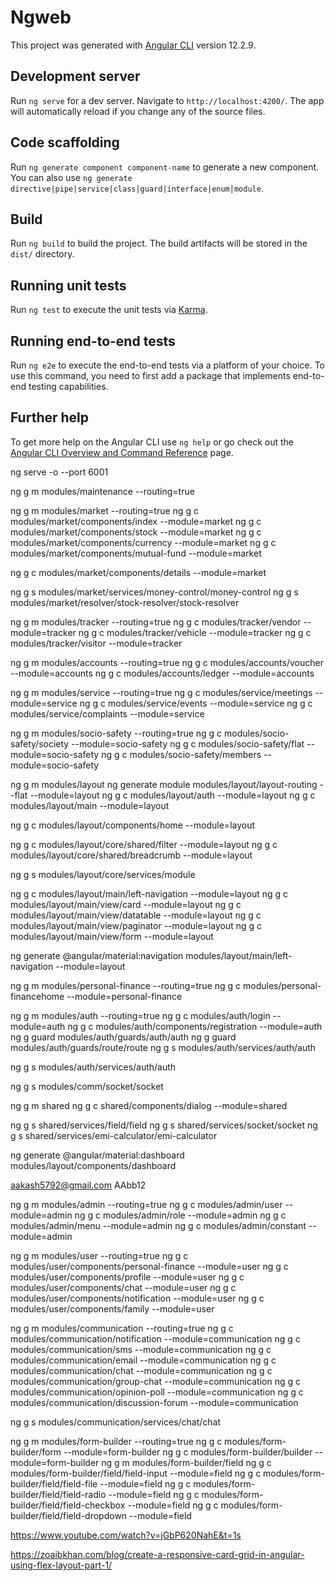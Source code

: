 # Ngweb

This project was generated with [Angular CLI](https://github.com/angular/angular-cli) version 12.2.9.

## Development server

Run `ng serve` for a dev server. Navigate to `http://localhost:4200/`. The app will automatically reload if you change any of the source files.

## Code scaffolding

Run `ng generate component component-name` to generate a new component. You can also use `ng generate directive|pipe|service|class|guard|interface|enum|module`.

## Build

Run `ng build` to build the project. The build artifacts will be stored in the `dist/` directory.

## Running unit tests

Run `ng test` to execute the unit tests via [Karma](https://karma-runner.github.io).

## Running end-to-end tests

Run `ng e2e` to execute the end-to-end tests via a platform of your choice. To use this command, you need to first add a package that implements end-to-end testing capabilities.

## Further help

To get more help on the Angular CLI use `ng help` or go check out the [Angular CLI Overview and Command Reference](https://angular.io/cli) page.


ng serve -o --port 6001



ng g m modules/maintenance --routing=true


ng g m modules/market --routing=true
ng g c modules/market/components/index --module=market
ng g c modules/market/components/stock --module=market
ng g c modules/market/components/currency --module=market
ng g c modules/market/components/mutual-fund --module=market

ng g c modules/market/components/details --module=market


ng g s modules/market/services/money-control/money-control
ng g s modules/market/resolver/stock-resolver/stock-resolver



ng g m modules/tracker --routing=true
ng g c modules/tracker/vendor --module=tracker
ng g c modules/tracker/vehicle --module=tracker
ng g c modules/tracker/visitor --module=tracker


ng g m modules/accounts --routing=true
ng g c modules/accounts/voucher --module=accounts
ng g c modules/accounts/ledger --module=accounts


ng g m modules/service --routing=true
ng g c modules/service/meetings --module=service
ng g c modules/service/events --module=service
ng g c modules/service/complaints --module=service


ng g m modules/socio-safety --routing=true
ng g c modules/socio-safety/society --module=socio-safety
ng g c modules/socio-safety/flat --module=socio-safety
ng g c modules/socio-safety/members --module=socio-safety





ng g m modules/layout
ng generate module modules/layout/layout-routing --flat --module=layout
ng g c modules/layout/auth --module=layout
ng g c modules/layout/main --module=layout

ng g c modules/layout/components/home --module=layout


ng g c modules/layout/core/shared/filter --module=layout
ng g c modules/layout/core/shared/breadcrumb --module=layout

ng g s modules/layout/core/services/module


ng g c modules/layout/main/left-navigation --module=layout
ng g c modules/layout/main/view/card --module=layout
ng g c modules/layout/main/view/datatable --module=layout
ng g c modules/layout/main/view/paginator --module=layout
ng g c modules/layout/main/view/form --module=layout

ng generate @angular/material:navigation modules/layout/main/left-navigation --module=layout



ng g m modules/personal-finance --routing=true
ng g c modules/personal-financehome --module=personal-finance


ng g m modules/auth --routing=true
ng g c modules/auth/login --module=auth
ng g c modules/auth/components/registration --module=auth
ng g guard modules/auth/guards/auth/auth
ng g guard modules/auth/guards/route/route
ng g s modules/auth/services/auth/auth

ng g s modules/auth/services/auth/auth


ng g s modules/comm/socket/socket



ng g m shared
ng g c shared/components/dialog --module=shared

ng g s shared/services/field/field
ng g s shared/services/socket/socket
ng g s shared/services/emi-calculator/emi-calculator


ng generate @angular/material:dashboard modules/layout/components/dashboard

aakash5792@gmail.com
AAbb12



ng g m modules/admin --routing=true
ng g c modules/admin/user --module=admin
ng g c modules/admin/role --module=admin
ng g c modules/admin/menu --module=admin
ng g c modules/admin/constant --module=admin


ng g m modules/user --routing=true
ng g c modules/user/components/personal-finance --module=user
ng g c modules/user/components/profile --module=user
ng g c modules/user/components/chat --module=user
ng g c modules/user/components/notification --module=user
ng g c modules/user/components/family --module=user



ng g m modules/communication --routing=true
ng g c modules/communication/notification --module=communication
ng g c modules/communication/sms --module=communication
ng g c modules/communication/email --module=communication
ng g c modules/communication/chat --module=communication
ng g c modules/communication/group-chat --module=communication
ng g c modules/communication/opinion-poll --module=communication
ng g c modules/communication/discussion-forum --module=communication


ng g s modules/communication/services/chat/chat 


<!-- https://stackblitz.com/edit/angular-dynamic-form-builder?file=app%2Fdynamic-form-builder%2Fatoms%2Ffile.ts -->
ng g m modules/form-builder --routing=true
ng g c modules/form-builder/form --module=form-builder
ng g c modules/form-builder/builder --module=form-builder
ng g m modules/form-builder/field
ng g c modules/form-builder/field/field-input --module=field
ng g c modules/form-builder/field/field-file --module=field
ng g c modules/form-builder/field/field-radio --module=field
ng g c modules/form-builder/field/field-checkbox --module=field
ng g c modules/form-builder/field/field-dropdown --module=field




<!-- Reference -->

<!-- ---------------- -->
https://www.youtube.com/watch?v=jGbP620NahE&t=1s
<!-- ---------------- -->
https://zoaibkhan.com/blog/create-a-responsive-card-grid-in-angular-using-flex-layout-part-1/
<!-- ---------------- -->
